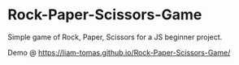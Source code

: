 # Rock-Paper-Scissors-Game
Simple game of Rock, Paper, Scissors for a JS beginner project.

Demo @ https://liam-tomas.github.io/Rock-Paper-Scissors-Game/
